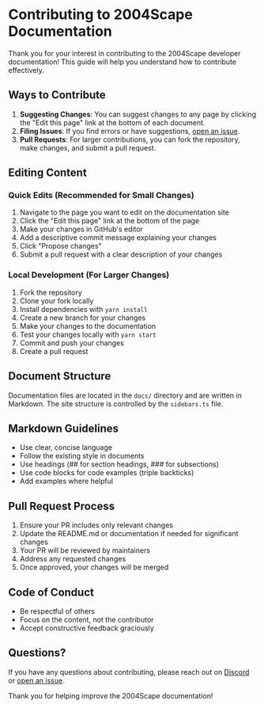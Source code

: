 # Contributing to 2004Scape Documentation

Thank you for your interest in contributing to the 2004Scape developer documentation! This guide will help you understand how to contribute effectively.

## Ways to Contribute

1. **Suggesting Changes**: You can suggest changes to any page by clicking the "Edit this page" link at the bottom of each document.
2. **Filing Issues**: If you find errors or have suggestions, [open an issue](https://github.com/awilliamson10/2004Scape-dev/issues/new).
3. **Pull Requests**: For larger contributions, you can fork the repository, make changes, and submit a pull request.

## Editing Content

### Quick Edits (Recommended for Small Changes)

1. Navigate to the page you want to edit on the documentation site
2. Click the "Edit this page" link at the bottom of the page
3. Make your changes in GitHub's editor
4. Add a descriptive commit message explaining your changes
5. Click "Propose changes"
6. Submit a pull request with a clear description of your changes

### Local Development (For Larger Changes)

1. Fork the repository
2. Clone your fork locally
3. Install dependencies with `yarn install`
4. Create a new branch for your changes
5. Make your changes to the documentation
6. Test your changes locally with `yarn start`
7. Commit and push your changes
8. Create a pull request

## Document Structure

Documentation files are located in the `docs/` directory and are written in Markdown. The site structure is controlled by the `sidebars.ts` file.

## Markdown Guidelines

- Use clear, concise language
- Follow the existing style in documents
- Use headings (## for section headings, ### for subsections)
- Use code blocks for code examples (triple backticks)
- Add examples where helpful

## Pull Request Process

1. Ensure your PR includes only relevant changes
2. Update the README.md or documentation if needed for significant changes
3. Your PR will be reviewed by maintainers
4. Address any requested changes
5. Once approved, your changes will be merged

## Code of Conduct

- Be respectful of others
- Focus on the content, not the contributor
- Accept constructive feedback graciously

## Questions?

If you have any questions about contributing, please reach out on [Discord](https://discord.gg/UZXdsTmuEs) or [open an issue](https://github.com/awilliamson10/2004Scape-dev/issues/new).

Thank you for helping improve the 2004Scape documentation! 